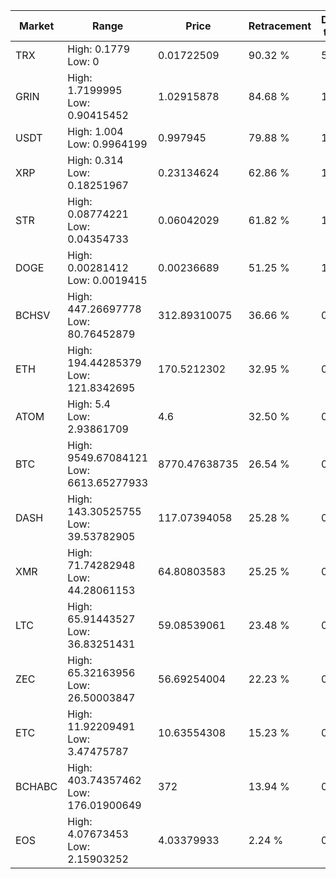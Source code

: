 | Market | Range | Price| Retracement | Doubles to 50% |
| --- | --- | --- | --- | --- |
| TRX | High: 0.1779<br />Low: 0 | 0.01722509 | 90.32 % | 5.16 |
| GRIN | High: 1.7199995<br />Low: 0.90415452 | 1.02915878 | 84.68 % | 1.27 |
| USDT | High: 1.004<br />Low: 0.9964199 | 0.997945 | 79.88 % | 1.00 |
| XRP | High: 0.314<br />Low: 0.18251967 | 0.23134624 | 62.86 % | 1.07 |
| STR | High: 0.08774221<br />Low: 0.04354733 | 0.06042029 | 61.82 % | 1.09 |
| DOGE | High: 0.00281412<br />Low: 0.0019415 | 0.00236689 | 51.25 % | 1.00 |
| BCHSV | High: 447.26697778<br />Low: 80.76452879 | 312.89310075 | 36.66 % | 0.00 |
| ETH | High: 194.44285379<br />Low: 121.8342695 | 170.5212302 | 32.95 % | 0.00 |
| ATOM | High: 5.4<br />Low: 2.93861709 | 4.6 | 32.50 % | 0.00 |
| BTC | High: 9549.67084121<br />Low: 6613.65277933 | 8770.47638735 | 26.54 % | 0.00 |
| DASH | High: 143.30525755<br />Low: 39.53782905 | 117.07394058 | 25.28 % | 0.00 |
| XMR | High: 71.74282948<br />Low: 44.28061153 | 64.80803583 | 25.25 % | 0.00 |
| LTC | High: 65.91443527<br />Low: 36.83251431 | 59.08539061 | 23.48 % | 0.00 |
| ZEC | High: 65.32163956<br />Low: 26.50003847 | 56.69254004 | 22.23 % | 0.00 |
| ETC | High: 11.92209491<br />Low: 3.47475787 | 10.63554308 | 15.23 % | 0.00 |
| BCHABC | High: 403.74357462<br />Low: 176.01900649 | 372 | 13.94 % | 0.00 |
| EOS | High: 4.07673453<br />Low: 2.15903252 | 4.03379933 | 2.24 % | 0.00 |
